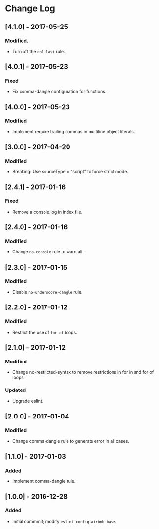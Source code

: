 # Change Log

## [4.1.0] - 2017-05-25

### Modified.
- Turn off the `eol-last` rule.


## [4.0.1] - 2017-05-23

### Fixed
- Fix comma-dangle configuration for functions.


## [4.0.0] - 2017-05-23

### Modified
- Implement require trailing commas in multiline object literals.


## [3.0.0] - 2017-04-20

### Modified
- Breaking: Use sourceType = "script" to force strict mode.


## [2.4.1] - 2017-01-16

### Fixed
- Remove a console.log in index file.


## [2.4.0] - 2017-01-16

### Modified
- Change `no-console` rule to warn all.


## [2.3.0] - 2017-01-15

### Modified
- Disable `no-underscore-dangle` rule.


## [2.2.0] - 2017-01-12

### Modified
- Restrict the use of `for of` loops.


## [2.1.0] - 2017-01-12

### Modified
- Change no-restricted-syntax to remove restrictions in for in and for of loops.

### Updated
- Upgrade eslint.


## [2.0.0] - 2017-01-04

### Modified
- Change comma-dangle rule to generate error in all cases.


## [1.1.0] - 2017-01-03

### Added
- Implement comma-dangle rule.


## [1.0.0] - 2016-12-28

### Added
 - Initial commmit; modify `eslint-config-airbnb-base`.
